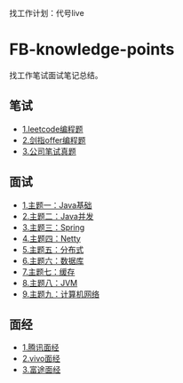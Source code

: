 找工作计划：代号live

# FB-knowledge-points

找工作笔试面试笔记总结。

## 笔试

* [1.leetcode编程题]()
* [2.剑指offer编程题]()
* [3.公司笔试真题]()

## 面试

* [1.主题一：Java基础]()
* [2.主题二：Java并发]()
* [3.主题三：Spring]()
* [4.主题四：Netty]()
* [5.主题五：分布式]()
* [6.主题六：数据库]()
* [7.主题七：缓存]()
* [8.主题八：JVM]()
* [9.主题九：计算机网络]()

## 面经

* [1.腾讯面经]()
* [2.vivo面经]()
* [3.富途面经]()
